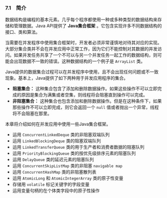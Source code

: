 ### 7.1　简介

数据结构是编程的基本元素。几乎每个程序都使用一种或多种类型的数据结构来存储和管理数据。Java API提供了 **Java集合框架** 。它包含实现许多不同数据结构的接口、类和算法。

当需要在并发程序中使用集合框架时，开发者必须非常谨慎地对待其对应的实现。大部分集合类并不会在并发应用中正常工作，因为它们不能控制对其数据的并发访问。如果并发任务共享了一个不可以与另一个并发任务一起工作的数据结构，则可能会出现数据不一致的错误。这种数据结构的一个例子是 `ArrayList` 类。

Java提供的数据集合过程可以在并发程序中使用，且不会出现任何问题或不一致现象。基本上，Java提供了如下两种用于并发应用程序的集合。

+ **阻塞集合：** 这种集合包含了添加和删除数据操作。如果这些操作不可以立即完成的原因是集合为满集或者空集，则线程将会阻塞直到操作可以完成。
+ **非阻塞集合：** 这种集合也包含添加和删除数据操作。但是在这种条件下，如果那些操作不可以立即完成，则它会返回一个 `null` 值或者抛出一个异常，线程将不会阻塞在那里。

本章将介绍如何在并发应用中使用一些Java集合框架。

+ 运用 `ConcurrentLinkedDeque` 类的非阻塞双端队列
+ 运用 `LinkedBlockingDeque` 类的阻塞双端队列
+ 运用 `LinkedTransferQueue` 类的用于生产者和消费者数据的阻塞队列
+ 运用 `PriorityBlockingQueue` 类的按优先级排序元素的阻塞队列
+ 运用 `DelayQueue` 类的延迟元素的阻塞队列
+ 运用 `ConcurrentSkipListMap` 类的非阻塞 `navigable map`
+ 运用 `ConcurrentHashMap` 类的非阻塞散列表
+ 运用 `AtomicLong` 和 `AtomicIntegerArray` 类的原子性变量
+ 存储用 `volatile` 标记关键字的字段变量
+ 运用变量句柄的在个体类字段中的原子性操作


